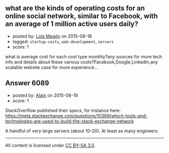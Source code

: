 ## what are the kinds of operating costs for an online social network, similar to Facebook, with an average of 1 million active users daily?

- posted by: [Lola Magdy](https://stackexchange.com/users/6799496/lola-magdy) on 2015-08-18
- tagged: `startup-costs`, `web-development`, `servers`
- score: 1

what is average cost for each cost type monthly?any sources for more tech info and details about these various costs?Facebook,Google,LinkedIn,any scalable website case for more experience...


## Answer 6089

- posted by: [Alain](https://stackexchange.com/users/21866/alain) on 2015-08-19
- score: 1

StackOverflow published their specs, for instance here: https://meta.stackexchange.com/questions/10369/which-tools-and-technologies-are-used-to-build-the-stack-exchange-network

A handful of very large servers (about 10-20). At least as many engineers.



---

All content is licensed under [CC BY-SA 3.0](https://creativecommons.org/licenses/by-sa/3.0/).
